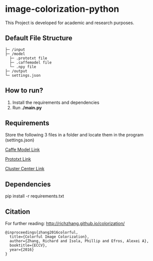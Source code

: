 # image-colorization-python
This Project is developed for academic and research purposes.

## Default File Structure
```
├─ /input
├─ /model
  ├─ .prototxt file
  ├─ .caffemodel file
  └─ .npy file
├─ /output
└─ settings.json
```

## How to run?
1. Install the requirements and dependencies
2. Run **./main.py**

## Requirements
Store the following 3 files in a folder and locate them in the program (settings.json)

[Caffe Model Link](http://eecs.berkeley.edu/~rich.zhang/projects/2016_colorization/files/demo_v2/colorization_release_v2.caffemodel)

[Prototxt Link](https://github.com/richzhang/colorization/blob/caffe/models/colorization_deploy_v2.prototxt)

[Cluster Center Link](https://github.com/richzhang/colorization/blob/caffe/resources/pts_in_hull.npy)

## Dependencies
pip install -r requirements.txt

## Citation
For further reading: http://richzhang.github.io/colorization/ 
```
@inproceedings{zhang2016colorful,
  title={Colorful Image Colorization},
  author={Zhang, Richard and Isola, Phillip and Efros, Alexei A},
  booktitle={ECCV},
  year={2016}
}
```
